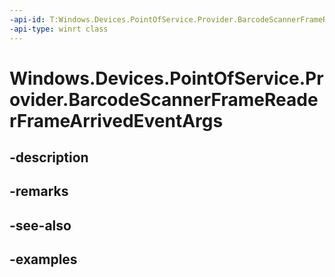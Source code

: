 ```yaml
---
-api-id: T:Windows.Devices.PointOfService.Provider.BarcodeScannerFrameReaderFrameArrivedEventArgs
-api-type: winrt class
---
```


<!-- Class syntax.
public class BarcodeScannerFrameReaderFrameArrivedEventArgs 
-->

# Windows.Devices.PointOfService.Provider.BarcodeScannerFrameReaderFrameArrivedEventArgs

## -description

## -remarks

## -see-also

## -examples

